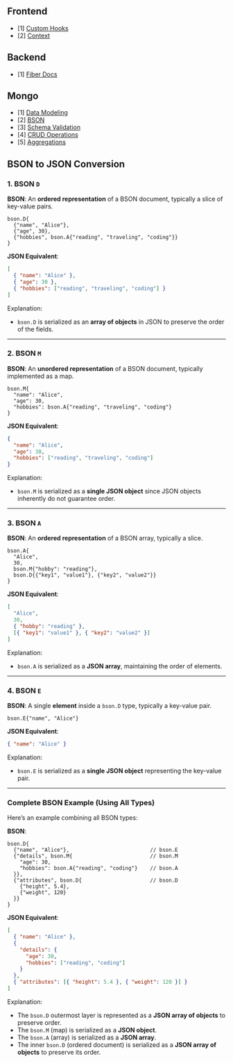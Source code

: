 ## Frontend

- [1] [Custom Hooks](https://react.dev/learn/reusing-logic-with-custom-hooks)
- [2] [Context](https://react.dev/reference/react/createContext)

## Backend

- [1] [Fiber Docs](https://docs.gofiber.io/)

## Mongo

- [1] [Data Modeling](https://www.mongodb.com/developer/products/mongodb/mongodb-schema-design-best-practices/)
- [2] [BSON](https://www.mongodb.com/docs/drivers/go/current/fundamentals/bson/)
- [3] [Schema Validation](https://www.mongodb.com/docs/manual/core/schema-validation/)
- [4] [CRUD Operations](https://www.mongodb.com/docs/manual/crud/)
- [5] [Aggregations](https://www.mongodb.com/docs/manual/aggregation/)

## BSON to JSON Conversion

### 1. **BSON `D`**

**BSON**: An **ordered representation** of a BSON document, typically a slice of key-value pairs.

```bson
bson.D{
  {"name", "Alice"},
  {"age", 30},
  {"hobbies", bson.A{"reading", "traveling", "coding"}}
}
```

**JSON Equivalent**:

```json
[
  { "name": "Alice" },
  { "age": 30 },
  { "hobbies": ["reading", "traveling", "coding"] }
]
```

Explanation:

- `bson.D` is serialized as an **array of objects** in JSON to preserve the order of the fields.

---

### 2. **BSON `M`**

**BSON**: An **unordered representation** of a BSON document, typically implemented as a map.

```bson
bson.M{
  "name": "Alice",
  "age": 30,
  "hobbies": bson.A{"reading", "traveling", "coding"}
}
```

**JSON Equivalent**:

```json
{
  "name": "Alice",
  "age": 30,
  "hobbies": ["reading", "traveling", "coding"]
}
```

Explanation:

- `bson.M` is serialized as a **single JSON object** since JSON objects inherently do not guarantee order.

---

### 3. **BSON `A`**

**BSON**: An **ordered representation** of a BSON array, typically a slice.

```bson
bson.A{
  "Alice",
  30,
  bson.M{"hobby": "reading"},
  bson.D{{"key1", "value1"}, {"key2", "value2"}}
}
```

**JSON Equivalent**:

```json
[
  "Alice",
  30,
  { "hobby": "reading" },
  [{ "key1": "value1" }, { "key2": "value2" }]
]
```

Explanation:

- `bson.A` is serialized as a **JSON array**, maintaining the order of elements.

---

### 4. **BSON `E`**

**BSON**: A single **element** inside a `bson.D` type, typically a key-value pair.

```bson
bson.E{"name", "Alice"}
```

**JSON Equivalent**:

```json
{ "name": "Alice" }
```

Explanation:

- `bson.E` is serialized as a **single JSON object** representing the key-value pair.

---

### Complete BSON Example (Using All Types)

Here’s an example combining all BSON types:

**BSON**:

```bson
bson.D{
  {"name", "Alice"},                          // bson.E
  {"details", bson.M{                         // bson.M
    "age": 30,
    "hobbies": bson.A{"reading", "coding"}    // bson.A
  }},
  {"attributes", bson.D{                      // bson.D
    {"height", 5.4},
    {"weight", 120}
  }}
}
```

**JSON Equivalent**:

```json
[
  { "name": "Alice" },
  {
    "details": {
      "age": 30,
      "hobbies": ["reading", "coding"]
    }
  },
  { "attributes": [{ "height": 5.4 }, { "weight": 120 }] }
]
```

Explanation:

- The `bson.D` outermost layer is represented as a **JSON array of objects** to preserve order.
- The `bson.M` (map) is serialized as a **JSON object**.
- The `bson.A` (array) is serialized as a **JSON array**.
- The inner `bson.D` (ordered document) is serialized as a **JSON array of objects** to preserve its order.
